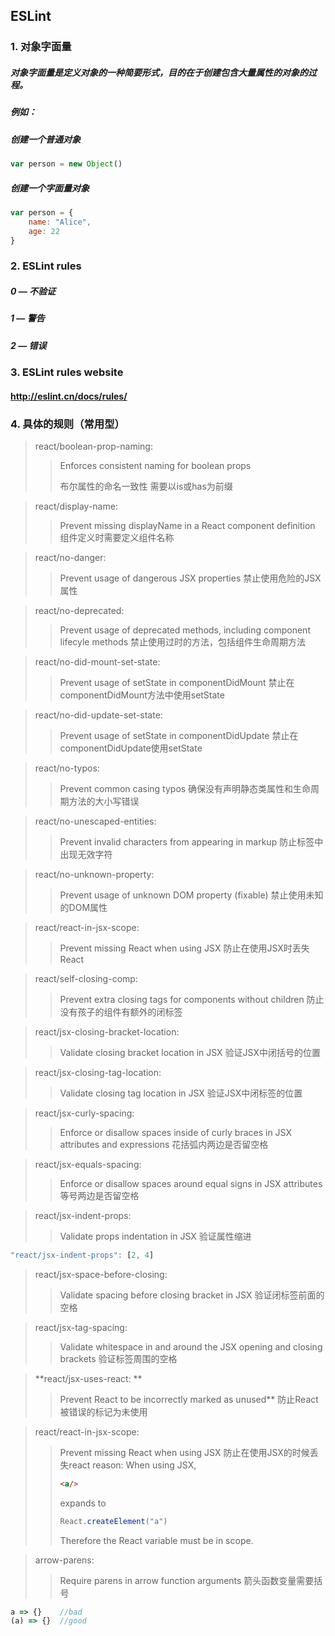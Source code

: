 ## ESLint
### 1. 对象字面量
##### 对象字面量是定义对象的一种简要形式，目的在于创建包含大量属性的对象的过程。
##### 例如：
##### 创建一个普通对象
```javascript
var person = new Object()
```
##### 创建一个字面量对象
```javascript
var person = {
	name: "Alice",
	age: 22
}
```

### 2. ESLint rules
##### 0 — 不验证 
##### 1 — 警告 
##### 2 — 错误 

### 3. ESLint rules website
#### http://eslint.cn/docs/rules/


### 4. 具体的规则（常用型）
> react/boolean-prop-naming: 
>
> > Enforces consistent naming for boolean props 
> >
> > 布尔属性的命名一致性 需要以is或has为前缀



> react/display-name: 
>
> > Prevent missing displayName in a React component definition 
> > 组件定义时需要定义组件名称



> react/no-danger: 
>
> > Prevent usage of dangerous JSX properties 
> > 禁止使用危险的JSX属性



> react/no-deprecated: 
>
> > Prevent usage of deprecated methods, including component lifecyle methods 
> > 禁止使用过时的方法，包括组件生命周期方法



> react/no-did-mount-set-state: 
>
> > Prevent usage of setState in componentDidMount 
> > 禁止在 componentDidMount方法中使用setState



> react/no-did-update-set-state: 
>
> > Prevent usage of setState in componentDidUpdate 
> > 禁止在componentDidUpdate使用setState



> react/no-typos: 
>
> > Prevent common casing typos
> > 确保没有声明静态类属性和生命周期方法的大小写错误



> react/no-unescaped-entities: 
>
> > Prevent invalid characters from appearing in markup 
> > 防止标签中出现无效字符



> react/no-unknown-property: 
>
> > Prevent usage of unknown DOM property (fixable) 
> > 禁止使用未知的DOM属性



> react/react-in-jsx-scope: 
>
> > Prevent missing React when using JSX 
> > 防止在使用JSX时丢失React



> react/self-closing-comp: 
>
> > Prevent extra closing tags for components without children
> > 防止没有孩子的组件有额外的闭标签



> react/jsx-closing-bracket-location: 
>
> > Validate closing bracket location in JSX
> > 验证JSX中闭括号的位置



> react/jsx-closing-tag-location: 
>
> > Validate closing tag location in JSX
> > 验证JSX中闭标签的位置



> react/jsx-curly-spacing: 
>
> > Enforce or disallow spaces inside of curly braces in JSX attributes and expressions
> > 花括弧内两边是否留空格



> react/jsx-equals-spacing: 
>
> > Enforce or disallow spaces around equal signs in JSX attributes
> > 等号两边是否留空格



> react/jsx-indent-props: 
>
> > Validate props indentation in JSX 
> > 验证属性缩进

```javascript
"react/jsx-indent-props": [2, 4]
```


> react/jsx-space-before-closing: 
>
> > Validate spacing before closing bracket in JSX
> > 验证闭标签前面的空格



> react/jsx-tag-spacing: 
>
> > Validate whitespace in and around the JSX opening and closing brackets
> > 验证标签周围的空格



> **react/jsx-uses-react: **
>
> > Prevent React to be incorrectly marked as unused**
> > 防止React被错误的标记为未使用



> react/react-in-jsx-scope: 
>
> > Prevent missing React when using JSX 
> > 防止在使用JSX的时候丢失react
> > reason: When using JSX, 
> >
> > ```html
> > <a/>
> > ```
> >
> >  expands to 
> >
> > ```javascript
> > React.createElement("a")
> > ```
> >
> > Therefore the React variable must be in scope.



> arrow-parens: 
>
> > Require parens in arrow function arguments
> > 箭头函数变量需要括号

```javascript
a => {}    //bad
(a) => {}  //good
```


